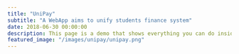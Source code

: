 ```yaml
---
title: "UniPay"
subtitle: "A WebApp aims to unify students finance system"
date: 2018-06-30 00:00:00
description: This page is a demo that shows everything you can do inside portfolio and blog posts.
featured_image: "/images/unipay/unipay.png"
---
```

